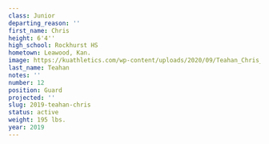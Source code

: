 ```yaml
---
class: Junior
departing_reason: ''
first_name: Chris
height: 6'4''
high_school: Rockhurst HS
hometown: Leawood, Kan.
image: https://kuathletics.com/wp-content/uploads/2020/09/Teahan_Chris_09082020-600x500.jpg
last_name: Teahan
notes: ''
number: 12
position: Guard
projected: ''
slug: 2019-teahan-chris
status: active
weight: 195 lbs.
year: 2019
---
```

